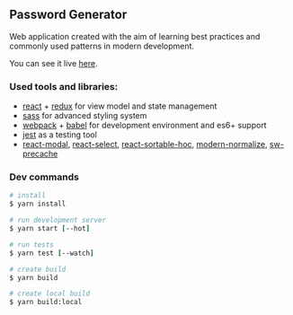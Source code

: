 ## Password Generator

Web application created with the aim of learning best practices and commonly used patterns in modern development.

You can see it live [here](https://kubajastrz.github.io/password-generator/).

### Used tools and libraries:

- [react](https://reactjs.org/) + [redux](https://redux.js.org/) for view model and state management
- [sass](https://sass-lang.com/) for advanced styling system
- [webpack](https://webpack.js.org/) + [babel](https://babeljs.io/) for development environment and es6+ support
- [jest](https://facebook.github.io/jest/) as a testing tool
- [react-modal](https://github.com/reactjs/react-modal), [react-select](https://github.com/JedWatson/react-select), [react-sortable-hoc](https://github.com/clauderic/react-sortable-hoc), [modern-normalize](https://github.com/sindresorhus/modern-normalize), [sw-precache](https://github.com/goldhand/sw-precache-webpack-plugin)

### Dev commands

```tcl
# install
$ yarn install

# run development server
$ yarn start [--hot]

# run tests
$ yarn test [--watch]

# create build
$ yarn build

# create local build
$ yarn build:local
```
